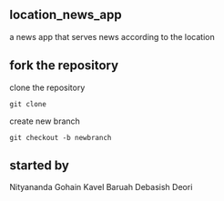 ## location_news_app

a news app that serves news according to the location

## fork the repository
clone the repository
```
git clone 
```
create new branch 
```
git checkout -b newbranch
```

## started by
Nityananda Gohain
Kavel Baruah
Debasish Deori
